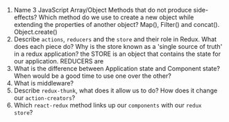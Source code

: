 1.  Name 3 JavaScript Array/Object Methods that do not produce side-effects? Which method do we use to create a new object while extending the properties of another object?
    Map(), Filter() and concat(). Object.create()
1.  Describe `actions`, `reducers` and the `store` and their role in Redux. What does each piece do? Why is the store known as a 'single source of truth' in a redux application?
    the STORE is an object that contains the state for our application. REDUCERS are
1.  What is the difference between Application state and Component state? When would be a good time to use one over the other?
1.  What is middleware?
1.  Describe `redux-thunk`, what does it allow us to do? How does it change our `action-creators`?
1.  Which `react-redux` method links up our `components` with our `redux store`?
